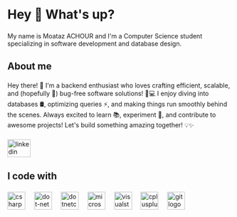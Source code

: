 <h1 align="left">Hey 👋 What's up?</h1>

###

<p align="left">My name is Moataz ACHOUR and I'm a Computer Science student specializing in software development and database design.</p>

###

<h2 align="left">About me</h2>

###

<p align="left">Hey there! 👋 I'm a backend enthusiast who loves crafting efficient, scalable, and (hopefully 🤞) bug-free software solutions! 🚀💻 I enjoy diving into databases 🛢️, optimizing queries ⚡, and making things run smoothly behind the scenes. Always excited to learn 📚, experiment 🧪, and contribute to awesome projects! Let's build something amazing together! 💡✨</p>

###

<div align="left">
  <a href="https://www.linkedin.com/in/moataz-achour/" target="_blank">
    <img src="https://raw.githubusercontent.com/maurodesouza/profile-readme-generator/master/src/assets/icons/social/linkedin/default.svg" width="52" height="40" alt="linkedin logo"  />
  </a>
</div>

###

<h2 align="left">I code with</h2>

###

<div align="left">
  <img src="https://cdn.jsdelivr.net/gh/devicons/devicon/icons/csharp/csharp-original.svg" height="40" alt="csharp logo"  />
  <img width="12" />
  <img src="https://skillicons.dev/icons?i=dotnet" height="40" alt="dot-net logo"  />
  <img width="12" />
  <img src="https://cdn.jsdelivr.net/gh/devicons/devicon/icons/dotnetcore/dotnetcore-original.svg" height="40" alt="dotnetcore logo"  />
  <img width="12" />
  <img src="https://cdn.jsdelivr.net/gh/devicons/devicon/icons/microsoftsqlserver/microsoftsqlserver-plain.svg" height="40" alt="microsoftsqlserver logo"  />
  <img width="12" />
  <img src="https://skillicons.dev/icons?i=visualstudio" height="40" alt="visualstudio logo"  />
  <img width="12" />
  <img src="https://cdn.jsdelivr.net/gh/devicons/devicon/icons/cplusplus/cplusplus-original.svg" height="40" alt="cplusplus logo"  />
  <img width="12" />
  <img src="https://cdn.jsdelivr.net/gh/devicons/devicon/icons/git/git-original.svg" height="40" alt="git logo"  />
  <img width="12" />
</div>

###
